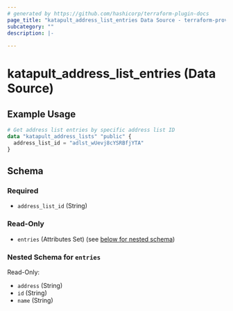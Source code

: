 ```yaml
---
# generated by https://github.com/hashicorp/terraform-plugin-docs
page_title: "katapult_address_list_entries Data Source - terraform-provider-katapult"
subcategory: ""
description: |-
  
---
```


# katapult_address_list_entries (Data Source)



## Example Usage

```terraform
# Get address list entries by specific address list ID
data "katapult_address_lists" "public" {
  address_list_id = "adlst_wUevj8cYSRBfjYTA"
}
```

<!-- schema generated by tfplugindocs -->
## Schema

### Required

- `address_list_id` (String)

### Read-Only

- `entries` (Attributes Set) (see [below for nested schema](#nestedatt--entries))

<a id="nestedatt--entries"></a>
### Nested Schema for `entries`

Read-Only:

- `address` (String)
- `id` (String)
- `name` (String)
